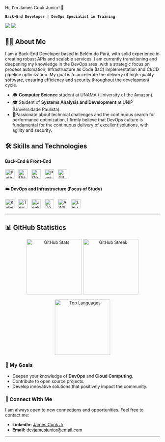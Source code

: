 Hi, I'm James Cook Junior! 👋

**`Back-End Developer | DevOps Specialist in Training`**

<p align="left">
  <a href="https://www.linkedin.com/in/devcook/" target="_blank"><img src="https://img.shields.io/badge/LinkedIn-0077B5?style=for-the-badge&logo=linkedin&logoColor=white" /></a>
  <a href="mailto:devjamesjunior@email.com" target="_blank"><img src="https://img.shields.io/badge/Email-D14836?style=for-the-badge&logo=gmail&logoColor=white" /></a>
</p>

## 👨‍💻 About Me

I am a Back-End Developer based in Belém do Pará, with solid experience in creating robust APIs and scalable services. I am currently transitioning and deepening my knowledge in the DevOps area, with a strategic focus on process automation, Infrastructure as Code (IaC) implementation and CI/CD pipeline optimization. My goal is to accelerate the delivery of high-quality software, ensuring efficiency and security throughout the development cycle.

* 🎓 **Computer Science** student at UNAMA (University of the Amazon).
* 🎓 Student of **Systems Analysis and Development** at UNIP (Universidade Paulista).
* 🚀Passionate about technical challenges and the continuous search for performance optimization, I firmly believe that DevOps culture is fundamental for the continuous delivery of excellent solutions, with agility and security.

## 🛠️ Skills and Technologies

<h4> Back-End & Front-End</h4>
<p align="left">
  <a href="https://www.python.org" target="_blank" title="Python">
    <img align="left" alt="Python" width="30px" style="padding-right: 10px;" src="https://cdn.jsdelivr.net/gh/devicons/devicon@latest/icons/python/python-original.svg" />
  </a>
  <a href="https://www.djangoproject.com/" target="_blank" title="Django">
    <img align="left" alt="Django" width="30px" style="padding-right: 10px;" src="https://cdn.jsdelivr.net/gh/devicons/devicon@latest/icons/django/django-plain.svg" />
  </a>
  <a href="https://go.dev/" target="_blank" title="Go">
    <img align="left" alt="Go" width="30px" style="padding-right: 10px;" src="https://cdn.jsdelivr.net/gh/devicons/devicon@latest/icons/go/go-original-wordmark.svg" />
  </a>
  <a href="https://www.postgresql.org" target="_blank" title="PostgreSQL (SQL )">
    <img align="left" alt="PostgreSQL (SQL)" width="30px" style="padding-right: 10px;" src="https://cdn.jsdelivr.net/gh/devicons/devicon@latest/icons/postgresql/postgresql-original.svg" />
  </a>
  <a href="https://git-scm.com/" target="_blank" title="Git">
    <img align="left" alt="Git" width="30px" style="padding-right: 10px;" src="https://cdn.jsdelivr.net/gh/devicons/devicon@latest/icons/git/git-original.svg" />
  </a>
</p>
<br/><br/>

<h4>☁️ DevOps and Infrastructure (Focus of Study)</h4>
<p align="left">
  <a href="https://kubernetes.io" target="_blank" title="Kubernetes">
    <img align="left" alt="Kubernetes" width="30px" style="padding-right: 10px;" src="https://cdn.jsdelivr.net/gh/devicons/devicon@latest/icons/kubernetes/kubernetes-plain.svg" />
  </a>
  <a href="https://www.terraform.io" target="_blank" title="Terraform">
    <img align="left" alt="Terraform" width="30px" style="padding-right: 10px;" src="https://cdn.jsdelivr.net/gh/devicons/devicon@latest/icons/terraform/terraform-original.svg" />
  </a>
  <a href="https://www.jenkins.io" target="_blank" title="Jenkins">
    <img align="left" alt="Jenkins" width="30px" style="padding-right: 10px;" src="https://cdn.jsdelivr.net/gh/devicons/devicon@latest/icons/jenkins/jenkins-original.svg" />
  </a>
  <a href="https://www.docker.com/" target="_blank" title="Docker">
    <img align="left" alt="Docker" width="30px" style="padding-right: 10px;" src="https://cdn.jsdelivr.net/gh/devicons/devicon@latest/icons/docker/docker-original.svg" />
  </a>
  <a href="https://aws.amazon.com" target="_blank" title="Amazon Web Services">
    <img align="left" alt="AWS" width="30px" style="padding-right: 10px;" src="https://cdn.jsdelivr.net/gh/devicons/devicon@latest/icons/amazonwebservices/amazonwebservices-original-wordmark.svg" />
  </a>
  <a href="https://www.linux.org/" target="_blank" title="Linux">
    <img align="left" alt="Linux" width="30px" style="padding-right: 10px;" src="https://cdn.jsdelivr.net/gh/devicons/devicon@latest/icons/linux/linux-original.svg" />
  </a>
</p>
<br/><br/>

---


## 📊 GitHub Statistics

<p align="center">
  <img src="https://github-readme-stats.vercel.app/api?username=JamesCookDev&show_icons=true&theme=tokyonight" alt="GitHub Stats" height="180"/>
    <img src="https://github-readme-streak-stats.herokuapp.com?user=JamesCookDev&theme=tokyonight" alt="GitHub Streak" height="180"/>
</p>
<p align="center">
    <img src="https://github-readme-stats.vercel.app/api/top-langs/?username=JamesCookDev&layout=compact&theme=tokyonight" alt="Top Languages" height="180"/>
</p>

### 🚀 My Goals

*   Deepen your knowledge of **DevOps** and **Cloud Computing**.
*   Contribute to open source projects.
* Develop innovative solutions that positively impact the community.
  
### 🤝 Connect With Me

I am always open to new connections and opportunities. Feel free to contact me:

*   **LinkedIn:** [James Cook Jr](https://www.linkedin.com/in/devcook/ )
*   **Email:** devjamesjunior@email.com

---
